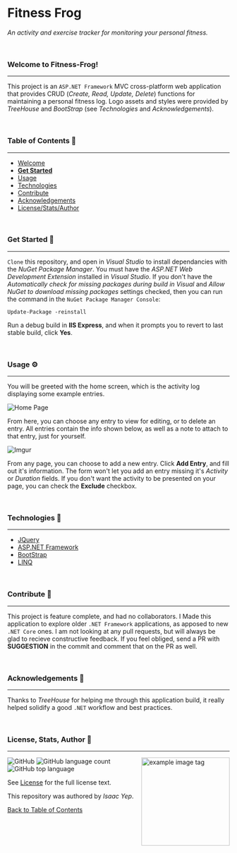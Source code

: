 # **Fitness Frog**
*An activity and exercise tracker for monitoring your personal fitness.*

<br />

### Welcome to Fitness-Frog!
<hr>

This project is an `ASP.NET Framework` MVC cross-platform web application that provides CRUD (*Create, Read, Update, Delete*) functions for maintaining a personal fitness log. Logo assets and styles were provided by *TreeHouse* and *BootStrap* (see *Technologies* and *Acknowledgements*). 

<br />

### Table of Contents 📖
<hr>

  - [Welcome](#welcome-to-fitness-frog)
  - [**Get Started**](#get-started-)
  - [Usage](#usage-)
  - [Technologies](#technologies-)
  - [Contribute](#Contribute-)
  - [Acknowledgements](#acknowledgements-)
  - [License/Stats/Author](#license-stats-author-)

<br />

### Get Started 🚀
<hr>

`Clone` this repository, and open in *Visual Studio* to install dependancies with the *NuGet Package Manager*. You must have the *ASP.NET Web Development Extension* installed in *Visual Studio*. If you don't have the *Automatically check for missing packages during build in Visual* and *Allow NuGet to download missing packages* settings checked, then you can run the command in the `NuGet Package Manager Console`:
```
Update-Package -reinstall
```
Run a debug build in **IIS Express**, and when it prompts you to revert to last stable build, click **Yes**.

<br />

### Usage ⚙
<hr>

You will be greeted with the home screen, which is the activity log displaying some example entries.

![Home Page](https://i.imgur.com/HYaiBC8.jpg)

From here, you can choose any entry to view for editing, or to delete an entry. All entries contain the info shown below, as well as a note to attach to that entry, just for yourself.

![Imgur](https://i.imgur.com/vfDX9hh.jpg)

From any page, you can choose to add a new entry. Click **Add Entry**, and fill out it's information. The form won't let you add an entry missing it's *Activity* or *Duration* fields. If you don't want the activity to be presented on your page, you can check the **Exclude** checkbox.

<br />

### Technologies 🧰
<hr>

  - [JQuery](https://api.jquery.com/)
  - [ASP.NET Framework]((https://docs.microsoft.com/en-us/aspnet/core/?view=aspnetcore-3.1))
  - [BootStrap](https://getbootstrap.com/docs/4.5/getting-started/introduction/)
  - [LINQ](https://docs.microsoft.com/en-us/dotnet/standard/linq/)

<br />

### Contribute 🤝
<hr>

This project is feature complete, and had no collaborators. I Made this application to explore older `.NET Framework` applications, as apposed to new `.NET Core` ones. I am not looking at any pull requests, but will always be glad to recieve constructive feedback. If you feel obliged, send a PR with **SUGGESTION** in the commit and comment that on the PR as well.

<br />

### Acknowledgements 💙
<hr>

Thanks to *TreeHouse* for helping me through this application build, it really helped solidify a good `.NET` workflow and best practices.

<br />

### License, Stats, Author 📜
<hr>

<img align="right" alt="example image tag" src="https://i.imgur.com/jtNwEWu.png" width="200" />

<!-- badge cluster -->

![GitHub](https://img.shields.io/github/license/anthonybench/Fitness-Frog) ![GitHub language count](https://img.shields.io/github/languages/count/anthonybench/Fitness-Frog) ![GitHub top language](https://img.shields.io/github/languages/top/anthonybench/Fitness-Frog)

<!-- / -->
See [License](https://opensource.org/licenses/MIT) for the full license text.

This repository was authored by *Isaac Yep*.

[Back to Table of Contents](#table-of-contents-)
